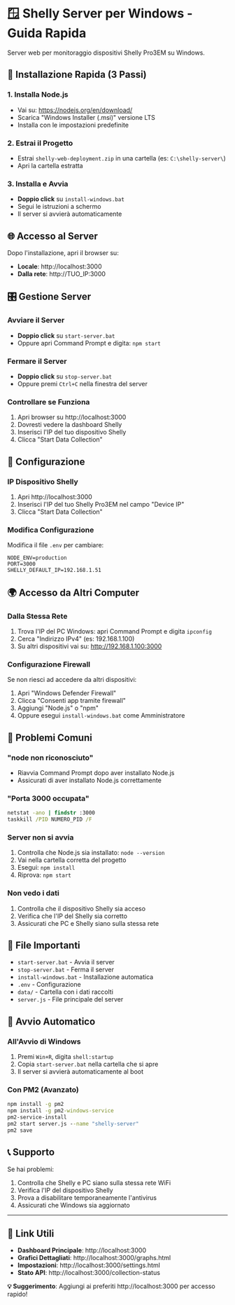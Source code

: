 # 🪟 Shelly Server per Windows - Guida Rapida

Server web per monitoraggio dispositivi Shelly Pro3EM su Windows.

## 🚀 Installazione Rapida (3 Passi)

### 1. Installa Node.js
- Vai su: https://nodejs.org/en/download/
- Scarica "Windows Installer (.msi)" versione LTS
- Installa con le impostazioni predefinite

### 2. Estrai il Progetto
- Estrai `shelly-web-deployment.zip` in una cartella (es: `C:\shelly-server\`)
- Apri la cartella estratta

### 3. Installa e Avvia
- **Doppio click** su `install-windows.bat`
- Segui le istruzioni a schermo
- Il server si avvierà automaticamente

## 🌐 Accesso al Server

Dopo l'installazione, apri il browser su:
- **Locale**: http://localhost:3000
- **Dalla rete**: http://TUO_IP:3000

## 🎛️ Gestione Server

### Avviare il Server
- **Doppio click** su `start-server.bat`
- Oppure apri Command Prompt e digita: `npm start`

### Fermare il Server
- **Doppio click** su `stop-server.bat`
- Oppure premi `Ctrl+C` nella finestra del server

### Controllare se Funziona
1. Apri browser su http://localhost:3000
2. Dovresti vedere la dashboard Shelly
3. Inserisci l'IP del tuo dispositivo Shelly
4. Clicca "Start Data Collection"

## 🔧 Configurazione

### IP Dispositivo Shelly
1. Apri http://localhost:3000
2. Inserisci l'IP del tuo Shelly Pro3EM nel campo "Device IP"
3. Clicca "Start Data Collection"

### Modifica Configurazione
Modifica il file `.env` per cambiare:
```
NODE_ENV=production
PORT=3000
SHELLY_DEFAULT_IP=192.168.1.51
```

## 🌍 Accesso da Altri Computer

### Dalla Stessa Rete
1. Trova l'IP del PC Windows: apri Command Prompt e digita `ipconfig`
2. Cerca "Indirizzo IPv4" (es: 192.168.1.100)
3. Su altri dispositivi vai su: http://192.168.1.100:3000

### Configurazione Firewall
Se non riesci ad accedere da altri dispositivi:
1. Apri "Windows Defender Firewall"
2. Clicca "Consenti app tramite firewall"
3. Aggiungi "Node.js" o "npm"
4. Oppure esegui `install-windows.bat` come Amministratore

## 🐛 Problemi Comuni

### "node non riconosciuto"
- Riavvia Command Prompt dopo aver installato Node.js
- Assicurati di aver installato Node.js correttamente

### "Porta 3000 occupata"
```cmd
netstat -ano | findstr :3000
taskkill /PID NUMERO_PID /F
```

### Server non si avvia
1. Controlla che Node.js sia installato: `node --version`
2. Vai nella cartella corretta del progetto
3. Esegui: `npm install`
4. Riprova: `npm start`

### Non vedo i dati
1. Controlla che il dispositivo Shelly sia acceso
2. Verifica che l'IP del Shelly sia corretto
3. Assicurati che PC e Shelly siano sulla stessa rete

## 📁 File Importanti

- `start-server.bat` - Avvia il server
- `stop-server.bat` - Ferma il server  
- `install-windows.bat` - Installazione automatica
- `.env` - Configurazione
- `data/` - Cartella con i dati raccolti
- `server.js` - File principale del server

## 🔄 Avvio Automatico

### All'Avvio di Windows
1. Premi `Win+R`, digita `shell:startup`
2. Copia `start-server.bat` nella cartella che si apre
3. Il server si avvierà automaticamente al boot

### Con PM2 (Avanzato)
```cmd
npm install -g pm2
npm install -g pm2-windows-service
pm2-service-install
pm2 start server.js --name "shelly-server"
pm2 save
```

## 📞 Supporto

Se hai problemi:
1. Controlla che Shelly e PC siano sulla stessa rete WiFi
2. Verifica l'IP del dispositivo Shelly
3. Prova a disabilitare temporaneamente l'antivirus
4. Assicurati che Windows sia aggiornato

---

## 🎯 Link Utili

- **Dashboard Principale**: http://localhost:3000
- **Grafici Dettagliati**: http://localhost:3000/graphs.html  
- **Impostazioni**: http://localhost:3000/settings.html
- **Stato API**: http://localhost:3000/collection-status

**💡 Suggerimento**: Aggiungi ai preferiti http://localhost:3000 per accesso rapido! 